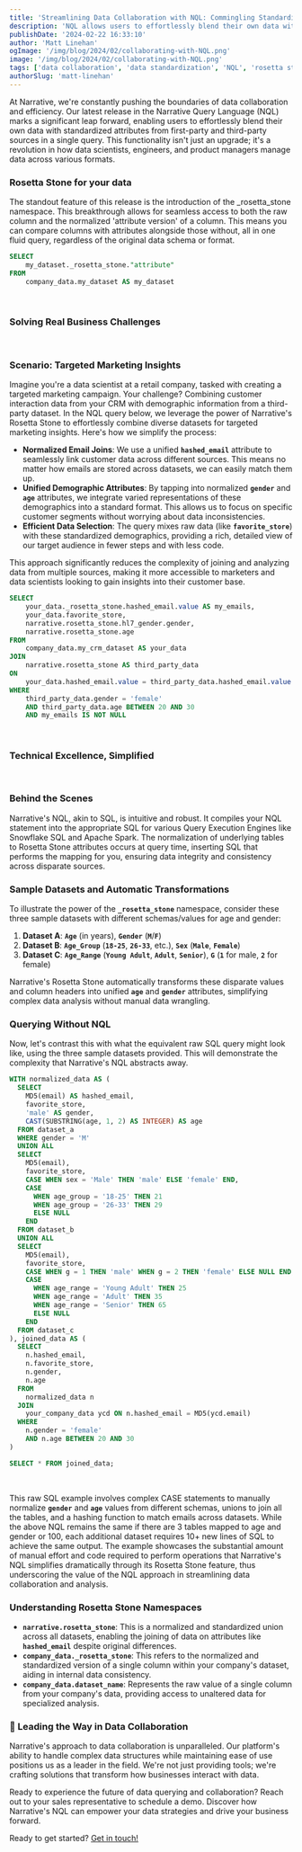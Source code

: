 ```yaml
---
title: 'Streamlining Data Collaboration with NQL: Commingling Standardized and Raw Data'
description: 'NQL allows users to effortlessly blend their own data with standardized attributes from first-party and third-party sources in a single query.'
publishDate: '2024-02-22 16:33:10'
author: 'Matt Linehan'
ogImage: '/img/blog/2024/02/collaborating-with-NQL.png'
image: '/img/blog/2024/02/collaborating-with-NQL.png'
tags: ['data collaboration', 'data standardization', 'NQL', 'rosetta stone']
authorSlug: 'matt-linehan'
---
```

At Narrative, we're constantly pushing the boundaries of data collaboration and efficiency. Our latest release in the Narrative Query Language (NQL) marks a significant leap forward, enabling users to effortlessly blend their own data with standardized attributes from first-party and third-party sources in a single query. This functionality isn't just an upgrade; it's a revolution in how data scientists, engineers, and product managers manage data across various formats.  

### Rosetta Stone for your data 

The standout feature of this release is the introduction of the _rosetta_stone namespace. This breakthrough allows for seamless access to both the raw column and the normalized 'attribute version' of a column. This means you can compare columns with attributes alongside those without, all in one fluid query, regardless of the original data schema or format.

```sql
SELECT
    my_dataset._rosetta_stone."attribute"
FROM
    company_data.my_dataset AS my_dataset
```
<br>


### Solving Real Business Challenges
<br>

### Scenario: Targeted Marketing Insights

Imagine you're a data scientist at a retail company, tasked with creating a targeted marketing campaign. Your challenge? Combining customer interaction data from your CRM with demographic information from a third-party dataset. In the NQL query below, we leverage the power of Narrative's Rosetta Stone to effortlessly combine diverse datasets for targeted marketing insights. Here's how we simplify the process:

- **Normalized Email Joins**: We use a unified **`hashed_email`** attribute to seamlessly link customer data across different sources. This means no matter how emails are stored across datasets, we can easily match them up.
- **Unified Demographic Attributes**: By tapping into normalized **`gender`** and **`age`** attributes, we integrate varied representations of these demographics into a standard format. This allows us to focus on specific customer segments without worrying about data inconsistencies.
- **Efficient Data Selection**: The query mixes raw data (like **`favorite_store`**) with these standardized demographics, providing a rich, detailed view of our target audience in fewer steps and with less code.

This approach significantly reduces the complexity of joining and analyzing data from multiple sources, making it more accessible to marketers and data scientists looking to gain insights into their customer base.

```sql
SELECT
    your_data._rosetta_stone.hashed_email.value AS my_emails,
    your_data.favorite_store,
    narrative.rosetta_stone.hl7_gender.gender,
    narrative.rosetta_stone.age
FROM
    company_data.my_crm_dataset AS your_data
JOIN
    narrative.rosetta_stone AS third_party_data
ON
    your_data.hashed_email.value = third_party_data.hashed_email.value
WHERE
    third_party_data.gender = 'female'
    AND third_party_data.age BETWEEN 20 AND 30
    AND my_emails IS NOT NULL
```
<br>

### **Technical Excellence, Simplified**
<br>

### Behind the Scenes

Narrative's NQL, akin to SQL, is intuitive and robust. It compiles your NQL statement into the appropriate SQL for various Query Execution Engines like Snowflake SQL and Apache Spark. The normalization of underlying tables to Rosetta Stone attributes occurs at query time, inserting SQL that performs the mapping for you, ensuring data integrity and consistency across disparate sources.

### **Sample Datasets and Automatic Transformations**

To illustrate the power of the **`_rosetta_stone`** namespace, consider these three sample datasets with different schemas/values for age and gender:

1. **Dataset A**: **`Age`** (in years), **`Gender`** (**`M`**/**`F`**)
2. **Dataset B**: **`Age_Group`** (**`18-25`**, **`26-33`**, etc.), **`Sex`** (**`Male`**, **`Female`**)
3. **Dataset C**: **`Age_Range`** (**`Young Adult`**, **`Adult`**, **`Senior`**), **`G`** (**`1`** for male, **`2`** for female)

Narrative's Rosetta Stone automatically transforms these disparate values and column headers into unified **`age`** and **`gender`** attributes, simplifying complex data analysis without manual data wrangling.

### Querying Without NQL

Now, let's contrast this with what the equivalent raw SQL query might look like, using the three sample datasets provided. This will demonstrate the complexity that Narrative's NQL abstracts away.

```sql
WITH normalized_data AS (
  SELECT
    MD5(email) AS hashed_email,
    favorite_store,
    'male' AS gender,
    CAST(SUBSTRING(age, 1, 2) AS INTEGER) AS age
  FROM dataset_a
  WHERE gender = 'M'
  UNION ALL
  SELECT
    MD5(email),
    favorite_store,
    CASE WHEN sex = 'Male' THEN 'male' ELSE 'female' END,
    CASE 
      WHEN age_group = '18-25' THEN 21
      WHEN age_group = '26-33' THEN 29
      ELSE NULL
    END
  FROM dataset_b
  UNION ALL
  SELECT
    MD5(email),
    favorite_store,
    CASE WHEN g = 1 THEN 'male' WHEN g = 2 THEN 'female' ELSE NULL END,
    CASE 
      WHEN age_range = 'Young Adult' THEN 25
      WHEN age_range = 'Adult' THEN 35
      WHEN age_range = 'Senior' THEN 65
      ELSE NULL
    END
  FROM dataset_c
), joined_data AS (
  SELECT
    n.hashed_email,
    n.favorite_store,
    n.gender,
    n.age
  FROM
    normalized_data n
  JOIN
    your_company_data ycd ON n.hashed_email = MD5(ycd.email)
  WHERE
    n.gender = 'female'
    AND n.age BETWEEN 20 AND 30
)

SELECT * FROM joined_data;
```
<br>

This raw SQL example involves complex CASE statements to manually normalize **`gender`** and **`age`** values from different schemas, unions to join all the tables, and a hashing function to match emails across datasets. While the above NQL remains the same if there are 3 tables mapped to age and gender or 100, each additional dataset requires 10+ new lines of SQL to achieve the same output. The example showcases the substantial amount of manual effort and code required to perform operations that Narrative's NQL simplifies dramatically through its Rosetta Stone feature, thus underscoring the value of the NQL approach in streamlining data collaboration and analysis.

### **Understanding Rosetta Stone Namespaces**

- **`narrative.rosetta_stone`**: This is a normalized and standardized union across all datasets, enabling the joining of data on attributes like **`hashed_email`** despite original differences.
- **`company_data._rosetta_stone`**: This refers to the normalized and standardized version of a single column within your company's dataset, aiding in internal data consistency.
- **`company_data.dataset_name`**: Represents the raw value of a single column from your company's data, providing access to unaltered data for specialized analysis.

### **🌟 Leading the Way in Data Collaboration**

Narrative's approach to data collaboration is unparalleled. Our platform's ability to handle complex data structures while maintaining ease of use positions us as a leader in the field. We're not just providing tools; we're crafting solutions that transform how businesses interact with data.

Ready to experience the future of data querying and collaboration? Reach out to your sales representative to schedule a demo. Discover how Narrative's NQL can empower your data strategies and drive your business forward.

Ready to get started? [<ins>Get in touch!</ins>](https://www.narrative.io/contact)
